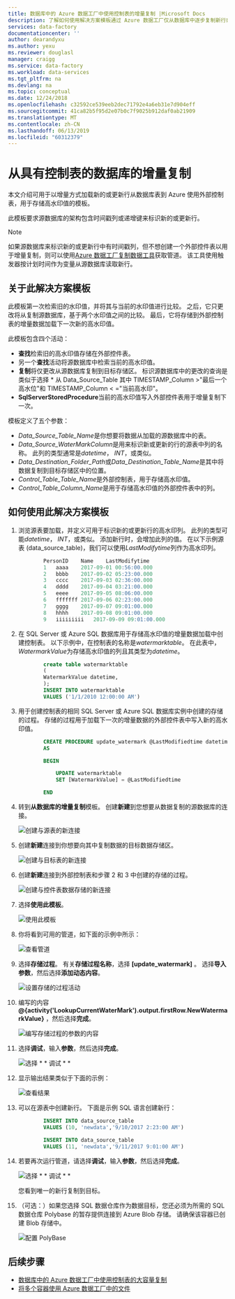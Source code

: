 ```yaml
---
title: 数据库中的 Azure 数据工厂中使用控制表的增量复制 |Microsoft Docs
description: 了解如何使用解决方案模板通过 Azure 数据工厂仅从数据库中逐步复制新行或更新后的行。
services: data-factory
documentationcenter: ''
author: dearandyxu
ms.author: yexu
ms.reviewer: douglasl
manager: craigg
ms.service: data-factory
ms.workload: data-services
ms.tgt_pltfrm: na
ms.devlang: na
ms.topic: conceptual
ms.date: 12/24/2018
ms.openlocfilehash: c32592ce539eeb2dec71792e4a6eb31e7d904eff
ms.sourcegitcommit: 41ca82b5f95d2e07b0c7f9025b912daf0ab21909
ms.translationtype: MT
ms.contentlocale: zh-CN
ms.lasthandoff: 06/13/2019
ms.locfileid: "60312379"
---
```

# <a name="delta-copy-from-a-database-with-a-control-table"></a>从具有控制表的数据库的增量复制

本文介绍可用于以增量方式加载新的或更新行从数据库表到 Azure 使用外部控制表，用于存储高水印值的模板。

此模板要求源数据库的架构包含时间戳列或递增键来标识新的或更新行。

>[!NOTE]
> 如果源数据库来标识新的或更新行中有时间戳列，但不想创建一个外部控件表以用于增量复制，则可以使用[Azure 数据工厂复制数据工具](copy-data-tool.md)获取管道。 该工具使用触发器按计划时间作为变量从源数据库读取新行。

## <a name="about-this-solution-template"></a>关于此解决方案模板

此模板第一次检索旧的水印值，并将其与当前的水印值进行比较。 之后，它只更改将从复制源数据库，基于两个水印值之间的比较。 最后，它将存储到外部控制表的增量数据加载下一次新的高水印值。

此模板包含四个活动：
- **查找**检索旧的高水印值存储在外部控件表。
- 另一个**查找**活动将源数据库中检索当前的高水印值。
- **复制**将仅更改从源数据库复制到目标存储区。 标识源数据库中的更改的查询是类似于选择 * 从 Data_Source_Table 其中 TIMESTAMP_Column >"最后一个高水位"和 TIMESTAMP_Column < ="当前高水印"。
- **SqlServerStoredProcedure**当前的高水印值写入外部控件表用于增量复制下一次。

模板定义了五个参数：
- *Data_Source_Table_Name*是你想要将数据从加载的源数据库中的表。
- *Data_Source_WaterMarkColumn*是用来标识新或更新的行的源表中列的名称。 此列的类型通常是*datetime*， *INT*，或类似。
- *Data_Destination_Folder_Path*或*Data_Destination_Table_Name*是其中将数据复制到目标存储区中的位置。
- *Control_Table_Table_Name*是外部控制表，用于存储高水印值。
- *Control_Table_Column_Name*是用于存储高水印值的外部控件表中的列。

## <a name="how-to-use-this-solution-template"></a>如何使用此解决方案模板

1. 浏览源表要加载，并定义可用于标识新的或更新行的高水印列。 此列的类型可能*datetime*， *INT*，或类似。 添加新行时，会增加此列的值。 在以下示例源表 (data_source_table)，我们可以使用*LastModifytime*列作为高水印列。

    ```sql
            PersonID    Name    LastModifytime
            1   aaaa    2017-09-01 00:56:00.000
            2   bbbb    2017-09-02 05:23:00.000
            3   cccc    2017-09-03 02:36:00.000
            4   dddd    2017-09-04 03:21:00.000
            5   eeee    2017-09-05 08:06:00.000
            6   fffffff 2017-09-06 02:23:00.000
            7   gggg    2017-09-07 09:01:00.000
            8   hhhh    2017-09-08 09:01:00.000
            9   iiiiiiiii   2017-09-09 09:01:00.000
    ```
    
2. 在 SQL Server 或 Azure SQL 数据库用于存储高水印值的增量数据加载中创建控制表。 以下示例中，在控制表的名称是*watermarktable*。 在此表中， *WatermarkValue*为存储高水印值的列且其类型为*datetime*。

    ```sql
            create table watermarktable
            (
            WatermarkValue datetime,
            );
            INSERT INTO watermarktable
            VALUES ('1/1/2010 12:00:00 AM')
    ```
    
3. 用于创建控制表的相同 SQL Server 或 Azure SQL 数据库实例中创建的存储的过程。 存储的过程用于加载下一次的增量数据的外部控件表中写入新的高水印值。

    ```sql
            CREATE PROCEDURE update_watermark @LastModifiedtime datetime
            AS

            BEGIN

                UPDATE watermarktable
                SET [WatermarkValue] = @LastModifiedtime 

            END
    ```
    
4. 转到**从数据库的增量复制**模板。 创建**新建**到您想要从数据复制的源数据库的连接。

    ![创建与源表的新连接](media/solution-template-delta-copy-with-control-table/DeltaCopyfromDB_with_ControlTable4.png)

5. 创建**新建**连接到你想要向其中复制数据的目标数据存储区。

    ![创建与目标表的新连接](media/solution-template-delta-copy-with-control-table/DeltaCopyfromDB_with_ControlTable5.png)

6. 创建**新建**连接到外部控制表和步骤 2 和 3 中创建的存储的过程。

    ![创建与控件表数据存储的新连接](media/solution-template-delta-copy-with-control-table/DeltaCopyfromDB_with_ControlTable6.png)

7. 选择**使用此模板**。

     ![使用此模板](media/solution-template-delta-copy-with-control-table/DeltaCopyfromDB_with_ControlTable7.png)
    
8. 你将看到可用的管道，如下面的示例中所示：

     ![查看管道](media/solution-template-delta-copy-with-control-table/DeltaCopyfromDB_with_ControlTable8.png)

9. 选择**存储过程**。 有关**存储过程名称**，选择 **[update_watermark]** 。 选择**导入参数**，然后选择**添加动态内容**。  

     ![设置存储的过程活动](media/solution-template-delta-copy-with-control-table/DeltaCopyfromDB_with_ControlTable9.png) 

10. 编写的内容 **\@{activity('LookupCurrentWaterMark').output.firstRow.NewWatermarkValue}** ，然后选择**完成**。  

     ![编写存储过程的参数的内容](media/solution-template-delta-copy-with-control-table/DeltaCopyfromDB_with_ControlTable10.png)      
     
11. 选择**调试**，输入**参数**，然后选择**完成**。

    ![选择 * * 调试 * *](media/solution-template-delta-copy-with-control-table/DeltaCopyfromDB_with_ControlTable11.png)

12. 显示输出结果类似于下面的示例：

    ![查看结果](media/solution-template-delta-copy-with-control-table/DeltaCopyfromDB_with_ControlTable12.png)

13. 可以在源表中创建新行。 下面是示例 SQL 语言创建新行：

    ```sql
            INSERT INTO data_source_table
            VALUES (10, 'newdata','9/10/2017 2:23:00 AM')

            INSERT INTO data_source_table
            VALUES (11, 'newdata','9/11/2017 9:01:00 AM')
    ```
14. 若要再次运行管道，请选择**调试**，输入**参数**，然后选择**完成**。

    ![选择 * * 调试 * *](media/solution-template-delta-copy-with-control-table/DeltaCopyfromDB_with_ControlTable11.png)

    您看到唯一的新行复制到目标。

15. （可选：）如果您选择 SQL 数据仓库作为数据目标，您还必须为所需的 SQL 数据仓库 Polybase 的暂存提供连接到 Azure Blob 存储。 请确保该容器已创建 Blob 存储中。
    
    ![配置 PolyBase](media/solution-template-delta-copy-with-control-table/DeltaCopyfromDB_with_ControlTable15.png)
    
## <a name="next-steps"></a>后续步骤

- [数据库中的 Azure 数据工厂中使用控制表的大容量复制](solution-template-bulk-copy-with-control-table.md)
- [将多个容器使用 Azure 数据工厂中的文件](solution-template-copy-files-multiple-containers.md)
